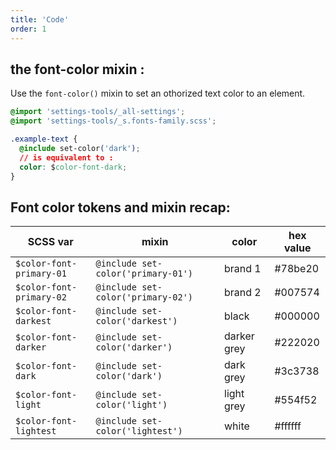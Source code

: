 ```yaml
---
title: 'Code'
order: 1
---
```


## the font-color mixin :

Use the `font-color()` mixin to set an othorized text color to an element.

```css
@import 'settings-tools/_all-settings';
@import 'settings-tools/_s.fonts-family.scss';

.example-text {
  @include set-color('dark');
  // is equivalent to :
  color: $color-font-dark;
}
```

## Font color tokens and mixin recap:

| SCSS var                 | mixin                               | color       | hex value |
| ------------------------ | ----------------------------------- | ----------- | --------- |
| `$color-font-primary-01` | `@include set-color('primary-01')` | brand 1     | #78be20   |
| `$color-font-primary-02` | `@include set-color('primary-02')` | brand 2     | #007574   |
| `$color-font-darkest`    | `@include set-color('darkest')`    | black       | #000000   |
| `$color-font-darker`     | `@include set-color('darker')`     | darker grey | #222020   |
| `$color-font-dark`       | `@include set-color('dark')`       | dark grey   | #3c3738   |
| `$color-font-light`      | `@include set-color('light')`      | light grey  | #554f52   |
| `$color-font-lightest`   | `@include set-color('lightest')`   | white       | #ffffff   |

